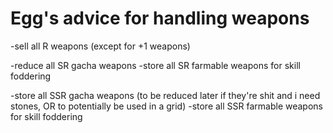 # Egg's advice for handling weapons

-sell all R weapons (except for +1 weapons)

-reduce all SR gacha weapons
-store all SR farmable weapons for skill foddering

-store all SSR gacha weapons (to be reduced later if they're shit and i need stones, OR to potentially be used in a grid)
-store all SSR farmable weapons for skill foddering
